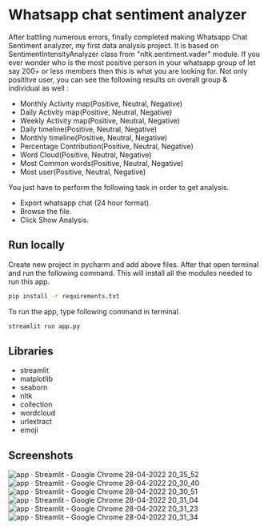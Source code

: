 
# Whatsapp chat sentiment analyzer

After battling numerous errors, finally completed making Whatsapp Chat Sentiment analyzer, my first data analysis project. It is based on SentimentIntensityAnalyzer class from "nltk.sentiment.vader" module. If you ever wonder who is the most positive person in your whatsapp group of let say 200+ or less members then this is what you are looking for.
Not only posititve user, you can see the following results on overall group & individual as well :

- Monthly Activity map(Positive, Neutral, Negative)
- Daily Activity map(Positive, Neutral, Negative)
- Weekly Activity map(Positive, Neutral, Negative)
- Daily timeline(Positive, Neutral, Negative)
- Monthly timeline(Positive, Neutral, Negative)
- Percentage Contribution(Positive, Neutral, Negative)
- Word Cloud(Positive, Neutral, Negative)
- Most Common words(Positive, Neutral, Negative)
- Most user(Positive, Neutral, Negative)

You just have to perform the following task in order to get analysis.
- Export whatsapp chat (24 hour format).
- Browse the file.
- Click Show Analysis.



## Run locally

Create new project in pycharm and add above files. After that open terminal and run the following command. This will install all the modules needed to run this app. 

```bash
pip install -r requirements.txt
```

To run the app, type following command in terminal. 
```bash
streamlit run app.py
```

## Libraries

- streamlit
- matplotlib
- seaborn
- nltk
- collection
- wordcloud
- urlextract
- emoji


## Screenshots

![app · Streamlit - Google Chrome 28-04-2022 20_35_52](https://user-images.githubusercontent.com/72250606/165783851-967737d9-6542-485a-ba75-9368d4905289.png)
![app · Streamlit - Google Chrome 28-04-2022 20_30_40](https://user-images.githubusercontent.com/72250606/165783574-142f8e37-2fec-4f4e-aa3c-8ebb07acc401.png)
![app · Streamlit - Google Chrome 28-04-2022 20_30_51](https://user-images.githubusercontent.com/72250606/165783590-93ac7ed7-e432-46aa-b424-c9cf7b1a8b0d.png)
![app · Streamlit - Google Chrome 28-04-2022 20_31_04](https://user-images.githubusercontent.com/72250606/165783594-e62f6776-b241-4ebd-8a7a-78e3a82f343f.png)
![app · Streamlit - Google Chrome 28-04-2022 20_31_23](https://user-images.githubusercontent.com/72250606/165783597-6f497c0f-01ef-42a5-be8a-5a67c7c2bc1f.png)
![app · Streamlit - Google Chrome 28-04-2022 20_31_34](https://user-images.githubusercontent.com/72250606/165783601-b7d553f4-8e7d-4ed0-9a2a-56d58e31cbcf.png)


 


